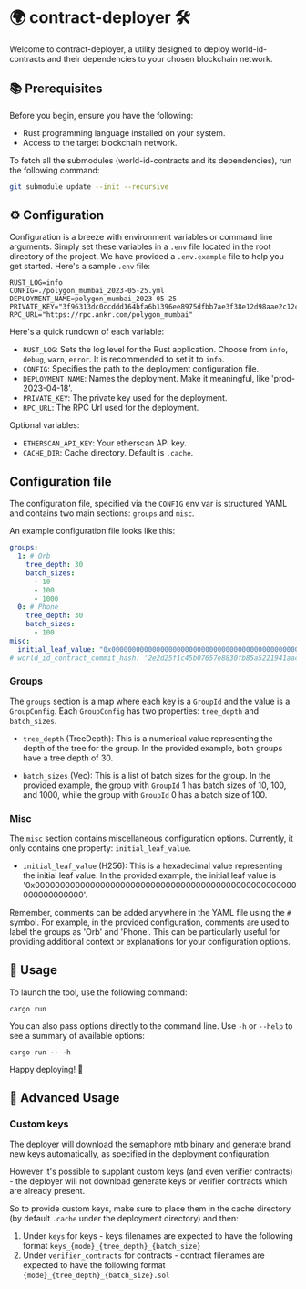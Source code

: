 # 🌍 contract-deployer 🛠️

Welcome to contract-deployer, a utility designed to deploy world-id-contracts and their dependencies to your chosen blockchain network.

## 📚 Prerequisites

Before you begin, ensure you have the following:

- Rust programming language installed on your system.
- Access to the target blockchain network.

To fetch all the submodules (world-id-contracts and its dependencies), run the following command:

```bash
git submodule update --init --recursive
```

## ⚙️ Configuration

Configuration is a breeze with environment variables or command line arguments. Simply set these variables in a `.env` file located in the root directory of the project. We have provided a `.env.example` file to help you get started. Here's a sample `.env` file:

```env
RUST_LOG=info
CONFIG=./polygon_mumbai_2023-05-25.yml
DEPLOYMENT_NAME=polygon_mumbai_2023-05-25
PRIVATE_KEY="3f96313dc0ccddd164bfa6b1396ee8975dfbb7ae3f38e12d98aae2c12cd32d8c"
RPC_URL="https://rpc.ankr.com/polygon_mumbai"
```

Here's a quick rundown of each variable:

- `RUST_LOG`: Sets the log level for the Rust application. Choose from `info`, `debug`, `warn`, `error`. It is recommended to set it to `info`.
- `CONFIG`: Specifies the path to the deployment configuration file.
- `DEPLOYMENT_NAME`: Names the deployment. Make it meaningful, like 'prod-2023-04-18'.
- `PRIVATE_KEY`: The private key used for the deployment.
- `RPC_URL`: The RPC Url used for the deployment.

Optional variables:

- `ETHERSCAN_API_KEY`: Your etherscan API key.
- `CACHE_DIR`: Cache directory. Default is `.cache`.

## Configuration file

The configuration file, specified via the `CONFIG` env var is structured YAML and contains two main sections: `groups` and `misc`.

An example configuration file looks like this:

```yaml
groups:
  1: # Orb
    tree_depth: 30
    batch_sizes:
      - 10
      - 100
      - 1000
  0: # Phone
    tree_depth: 30
    batch_sizes:
      - 100
misc:
  initial_leaf_value: "0x0000000000000000000000000000000000000000000000000000000000000000"
# world_id_contract_commit_hash: '2e2d25f1c45b07657e8830fb85a5221941aac68e'
```

### Groups

The `groups` section is a map where each key is a `GroupId` and the value is a `GroupConfig`. Each `GroupConfig` has two properties: `tree_depth` and `batch_sizes`.

- `tree_depth` (TreeDepth): This is a numerical value representing the depth of the tree for the group. In the provided example, both groups have a tree depth of 30.

- `batch_sizes` (Vec<BatchSize>): This is a list of batch sizes for the group. In the provided example, the group with `GroupId` 1 has batch sizes of 10, 100, and 1000, while the group with `GroupId` 0 has a batch size of 100.

### Misc

The `misc` section contains miscellaneous configuration options. Currently, it only contains one property: `initial_leaf_value`.

- `initial_leaf_value` (H256): This is a hexadecimal value representing the initial leaf value. In the provided example, the initial leaf value is '0x0000000000000000000000000000000000000000000000000000000000000000'.

Remember, comments can be added anywhere in the YAML file using the `#` symbol. For example, in the provided configuration, comments are used to label the groups as 'Orb' and 'Phone'. This can be particularly useful for providing additional context or explanations for your configuration options.

## 🚀 Usage

To launch the tool, use the following command:

```
cargo run
```

You can also pass options directly to the command line. Use `-h` or `--help` to see a summary of available options:

```
cargo run -- -h
```

Happy deploying! 🎉

## 🚀 Advanced Usage

### Custom keys

The deployer will download the semaphore mtb binary and generate brand new keys automatically, as specified in the deployment configuration.

However it's possible to supplant custom keys (and even verifier contracts) - the deployer will not download generate keys or verifier contracts which are already present.

So to provide custom keys, make sure to place them in the cache directory (by default `.cache` under the deployment directory) and then:

1. Under `keys` for keys - keys filenames are expected to have the following format `keys_{mode}_{tree_depth}_{batch_size}`
2. Under `verifier_contracts` for contracts - contract filenames are expected to have the following format `{mode}_{tree_depth}_{batch_size}.sol`
